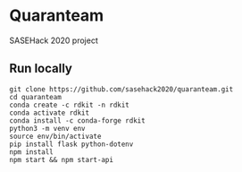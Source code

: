 # Quaranteam

SASEHack 2020 project

## Run locally

```
git clone https://github.com/sasehack2020/quaranteam.git
cd quaranteam
conda create -c rdkit -n rdkit
conda activate rdkit
conda install -c conda-forge rdkit
python3 -m venv env
source env/bin/activate
pip install flask python-dotenv
npm install
npm start && npm start-api
```